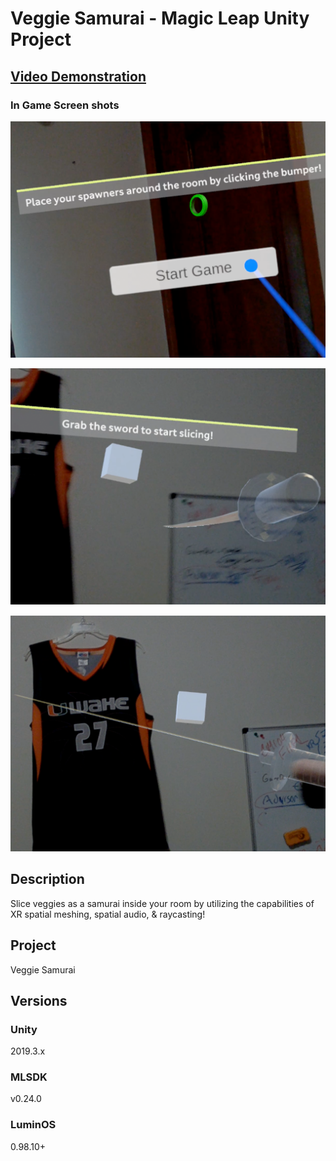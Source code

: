 # Veggie Samurai - Magic Leap Unity Project
## [Video Demonstration](https://youtu.be/Bh1CD7OJ4yo)

### In Game Screen shots

![Sword](https://github.com/DylanNAron/VeggieSamurai-MagicLeapGame/blob/master/3.png)

![Sword](https://github.com/DylanNAron/VeggieSamurai-MagicLeapGame/blob/master/2.png)

![Sword](https://github.com/DylanNAron/VeggieSamurai-MagicLeapGame/blob/master/1.png)

## Description

Slice veggies as a samurai inside your room by utilizing the capabilities of XR spatial meshing, spatial audio, & raycasting!


## Project

Veggie Samurai

## Versions

### Unity

2019.3.x

### MLSDK

v0.24.0

### LuminOS

0.98.10+

